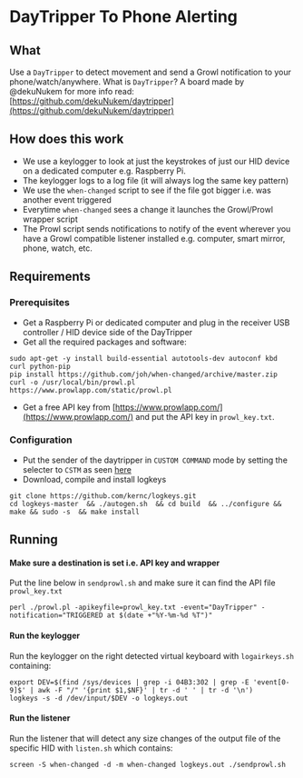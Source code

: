 # DayTripper To Phone Alerting

## What
Use a `DayTripper` to detect movement and send a Growl notification to your phone/watch/anywhere. What is `DayTripper`?  A board made by @dekuNukem for more info read: [https://github.com/dekuNukem/daytripper](https://github.com/dekuNukem/daytripper)

## How does this work
  - We use a keylogger to look at just the keystrokes of just our HID device on a dedicated computer e.g. Raspberry Pi.
  - The keylogger logs to a log file (it will always log the same key pattern)
  - We use the `when-changed` script to see if the file got bigger i.e. was another event triggered
  - Everytime `when-changed` sees a change it launches the Growl/Prowl wrapper script
  - The Prowl script sends notifications to notify of the event wherever you have a Growl compatible listener installed e.g. computer, smart mirror, phone, watch, etc.

## Requirements

### Prerequisites

  - Get a Raspberry Pi or dedicated computer and plug in the receiver USB controller / HID device side of the DayTripper
  - Get all the required packages and software:
```
sudo apt-get -y install build-essential autotools-dev autoconf kbd curl python-pip
pip install https://github.com/joh/when-changed/archive/master.zip
curl -o /usr/local/bin/prowl.pl  https://www.prowlapp.com/static/prowl.pl
```
  - Get a free API key from [https://www.prowlapp.com/](https://www.prowlapp.com/) and put the API key in `prowl_key.txt`.

### Configuration

  - Put the sender of the daytripper in `CUSTOM COMMAND` mode by setting the selecter to `CSTM` as seen [here](https://github.com/dekuNukem/daytripper/blob/master/resources/photos/rxback.jpg)
  - Download, compile and install logkeys
  ```
git clone https://github.com/kernc/logkeys.git
cd logkeys-master  && ./autogen.sh  && cd build  && ../configure && make && sudo -s  && make install
```
## Running

#### Make sure a destination is set i.e. API key and wrapper

Put the line below in `sendprowl.sh` and make sure it can find the API file `prowl_key.txt`
```
perl ./prowl.pl -apikeyfile=prowl_key.txt -event="DayTripper" -notification="TRIGGERED at $(date +"%Y-%m-%d %T")"
```
#### Run the keylogger

Run the keylogger on the right detected virtual keyboard with `logairkeys.sh` containing:

```
export DEV=$(find /sys/devices | grep -i 04B3:302 | grep -E 'event[0-9]$' | awk -F "/" '{print $1,$NF}' | tr -d ' ' | tr -d '\n')
logkeys -s -d /dev/input/$DEV -o logkeys.out
```
#### Run the listener

Run the listener that will detect any size changes of the output file of the specific HID with `listen.sh` which contains:
```
screen -S when-changed -d -m when-changed logkeys.out ./sendprowl.sh
```
